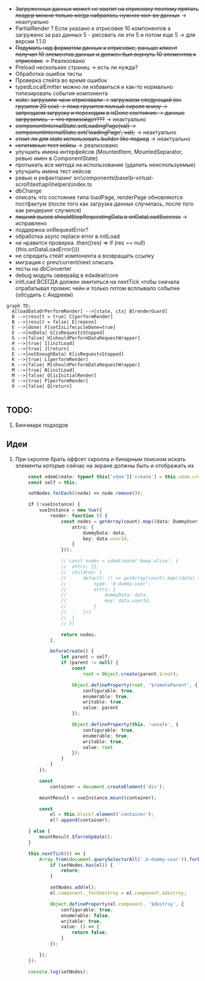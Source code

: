 - ~~Загруженных данных может не хватит на отрисовку поэтому прятать лоадер можно только когда набралось нужное кол-во данных~~ -> неактуально
- PartialRender ? Если указано к отрисовке 10 компонентов а загружено за раз данных 5 - рисовать ли эти 5 и потом еще 5 -> для версии 1.1.0
- ~~Подумать над форматом данных к отрисовке, раньше клиент получал 10 элементов данных и должен был вернуть 10 элементов к отрисовке~~ -> Реализовано
- Preload нескольких страниц -> есть ли нужда?
- Обработка ошибок тесты
- Проверка стейта во время ошибок
- typedLocalEmitter можно ли избавиться и как-то нормально типизировать события компонента
- ~~кейс: загрузили чанк отрисовали -> загружаем следующий (он грузится 20 сек) -> пока грузится полный скролл внизу -> запрещаем загрузку и переходим в isDone состояние -> данные загрузились -> что произойдет???~~ -> неактуально
- ~~componentInternalState.setLoadingPage(val) -> componentInternalState.set('loadingPage', val);~~ -> неактуально
- ~~стоит ли для state использовать builder like подход~~ -> неактуально
- ~~негативные тест кейсы~~ -> реализовано
- улучшить имена интерфейсов (MountedItem, MountedSeparator, ревью имен в ComponentState)
- протыкать все метода на использование (удалить неиспользуемые)
- улучшить имена тест кейсов
- ревью и рефакторинг src\components\base\b-virtual-scroll\test\api\helpers\index.ts
- dbChange
- описать что состояние типа loadPage, renderPage обновляются постфактум (после того как загрузка данных случилась, после того как рендеринг случился)
- ~~лишний вызов shouldStopRequestingData в onDataLoadSuccess~~ -> исправлено
- поддержка onRequestError?
- обработка async replace error в initLoad
- не нравится проверка .then((res) => if (res == null) {this.onDataLoadError()})
- не спредить стейт компонента а возвращать ссылку
- миграция с prev/current/next описать
- тесты на dbConverter
- debug модуль овверайд в edadeal/core
- initLoad ВСЕГДА должен эмититься на nextTick чтобы сначала отрабатывал промис чейн и только потом всплывало событие (обсудить с Андреем)

```mermaid
graph TD;
  A[loadDataOrPerformRender] -->|state, ctx| B[renderGuard]
  B -->|result = true| C[performRender]
  B -->|result = false| E[reason]
  E -->|done| F[setIsLifecycleDone=true]
  E -->|noData| G[isRequestsStopped]
  G -->|false| H[shouldPerformDataRequestWrapper]
  H -->|true| I[initLoad]
  G -->|true| J[return]
  E -->|notEnoughData| K[isRequestsStopped]
  K -->|true| L[performRender]
  K -->|false| M[shouldPerformDataRequestWrapper]
  M -->|true| N[initLoad]
  M -->|false| O[isInitialRender]
  O -->|true| P[performRender]
  O -->|false| Q[return]


```

## TODO:

1. Бенчмарк подходов

## Идеи

1. При скролле брать оффсет скролла и бинарным поиском искать элементы которые сейчас на экране должны быть и отображать их

```typescript
		const vdomCreate: typeof this['vdom']['create'] = this.vdom.create.bind(this.vdom);
		const self = this;

		setNodes.forEach((node) => node.remove());

		if (!vueInstance) {
			vueInstance = new Vue({
				render: function () {
					const nodes = getArray(count).map((data: DummyUser) => vdomCreate('b-dummy-user', {
						attrs: {
							dummyData: data,
							key: data.userId,
						}
					}));

					// const nodes = vdomCreate('keep-alive', {
					// 	attrs: {},
					// 	children: {
					// 		default: () => getArray(count).map((data) => ({
					// 			type: 'b-dummy-user',
					// 			attrs: {
					// 				dummyData: data,
					// 				key: data.userId,
					// 			}
					// 		}))
					// 	}
					// })

					return nodes;
				},

				beforeCreate() {
					let parent = self;
					if (parent != null) {
						const
							root = Object.create(parent.$root);

						Object.defineProperty(root, '$remoteParent', {
							configurable: true,
							enumerable: true,
							writable: true,
							value: parent
						});

						Object.defineProperty(this, 'unsafe', {
							configurable: true,
							enumerable: true,
							writable: true,
							value: root
						});
					}
				}
			});

			const
				container = document.createElement('div');

			mountResult = vueInstance.mount(container);

			const
				el = this.block?.element('container');
				el?.append(container);

		} else {
			mountResult.$forceUpdate();
		}

		this.nextTick(() => {
			Array.from(document.querySelectorAll('.b-dummy-user')).forEach((el) => {
				if (setNodes.has(el)) {
					return;
				}

				setNodes.add(el);
				el.component._forkDestroy = el.component.$destroy;

				Object.defineProperty(el.component, '$destroy', {
					configurable: true,
					enumerable: false,
					writable: true,
					value: () => {
						return false;
					}
				});

			});
		});

		console.log(setNodes);
```